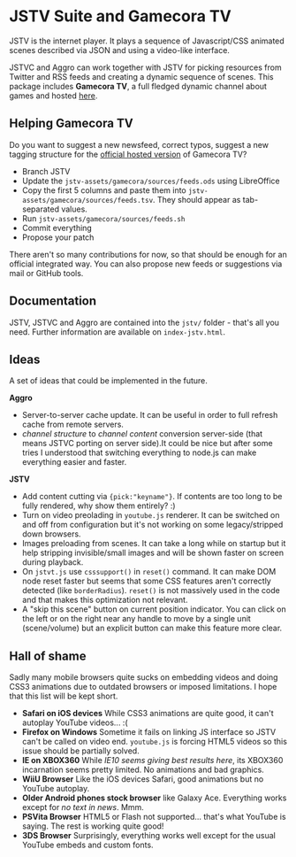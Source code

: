JSTV Suite and Gamecora TV
==========================

JSTV is the internet player. It plays a sequence of Javascript/CSS animated
scenes described via JSON and using a video-like interface.

JSTVC and Aggro can work together with JSTV for picking resources from Twitter
and RSS feeds and creating a dynamic sequence of scenes.
This package includes **Gamecora TV**, a full fledged dynamic channel about games
and hosted [here][gamecoratv].

[gamecoratv]: http://www.kesiev.com/gamecoratv

Helping Gamecora TV
-------------------

Do you want to suggest a new newsfeed, correct typos, suggest a new tagging structure for the [official hosted version][gamecoratv] of Gamecora TV?

- Branch JSTV
- Update the ``jstv-assets/gamecora/sources/feeds.ods`` using LibreOffice
- Copy the first 5 columns and paste them into ``jstv-assets/gamecora/sources/feeds.tsv``. They should appear as tab-separated values.
- Run ``jstv-assets/gamecora/sources/feeds.sh``
- Commit everything
- Propose your patch

There aren't so many contributions for now, so that should be enough for an official integrated way. You can also propose new feeds or suggestions via mail or GitHub tools. 

Documentation
-------------

JSTV, JSTVC and Aggro are contained into the ``jstv/`` folder - that's all you need.
Further information are available on ``index-jstv.html``.

Ideas
-----

A set of ideas that could be implemented in the future.

**Aggro**

- Server-to-server cache update. It can be useful in order to full refresh cache from remote servers.
- *channel structure* to *channel content* conversion server-side (that means JSTVC porting on server side).It could be nice but after some tries I understood that switching everything to node.js can make everything easier and faster.

**JSTV**

- Add content cutting via ``{pick:"keyname"}``. If contents are too long to be fully rendered, why show them entirely? :)
- Turn on video preolading in ``youtube.js`` renderer. It can be switched on and off from configuration but it's not working on some legacy/stripped down browsers.
- Images preloading from scenes. It can take a long while on startup but it help stripping invisible/small images and will be shown faster on screen during playback.
- On ``jstvt.js`` use ``csssupport()`` in ``reset()`` command. It can make DOM node reset faster but seems that some CSS features aren't correctly detected (like ``borderRadius``). ``reset()`` is not massively used in the code and that makes this optimization not relevant.
- A "skip this scene" button on current position indicator. You can click on the left or on the right near any handle to move by a single unit (scene/volume) but an explicit button can make this feature more clear.

Hall of shame
-------------

Sadly many mobile browsers quite sucks on embedding videos and doing CSS3 animations due to outdated browsers or imposed limitations. I hope that this list will be kept short.

- **Safari on iOS devices** While CSS3 animations are quite good, it can't autoplay YouTube videos... :(
- **Firefox on Windows** Sometime it fails on linking JS interface so JSTV can't be called on video end. ``youtube.js`` is forcing HTML5 videos so this issue should be partially solved.
- **IE on XBOX360** While *IE10 seems giving best results here*, its XBOX360 incarnation seems pretty limited. No animations and bad graphics.
- **WiiU Browser** Like the iOS devices Safari, good animations but no YouTube autoplay.
- **Older Android phones stock browser** like Galaxy Ace. Everything works except for *no text in news*. Mmm.
- **PSVita Browser** HTML5 or Flash not supported... that's what YouTube is saying. The rest is working quite good!
- **3DS Browser** Surprisingly, everything works well except for the usual YouTube embeds and custom fonts.